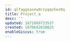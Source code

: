 ```yaml
---
id: qlfaggoasew0rzyqqv5ez0q
title: Project_a
desc: ''
updated: 1671069723537
created: 1670642038825
enableGiscus: true
---
```


